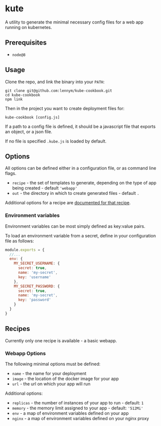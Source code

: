 # kute

A utility to generate the minimal necessary config files for a web app running on kubernetes.

## Prerequisites

* `node@8`

## Usage

Clone the repo, and link the binary into your `PATH`:

```
git clone git@github.com:lennym/kube-cookbook.git
cd kube-cookbook
npm link
```

Then in the project you want to create deployment files for:

```
kube-cookbook [config.js]
```

If a path to a config file is defined, it should be a javascript file that exports an object, or a json file.

If no file is specified `.kube.js` is loaded by default.

## Options

All options can be defined either in a configuration file, or as command line flags.

* `recipe` - the set of templates to generate, depending on the type of app being created - default `'webapp'`
* `out` - the directory in which to create generated files - default `.`

Additional options for a recipe are [documented for that recipe](#webapp-options).

### Environment variables

Environment variables can be most simply defined as key:value pairs.

To load an environment variable from a secret, define in your configuration file as follows:

```js
module.exports = {
  //...
  env: {
    MY_SECRET_USERNAME: {
      secret: true,
      name: 'my-secret',
      key: 'username'
    },
    MY_SECRET_PASSWORD: {
      secret: true,
      name: 'my-secret',
      key: 'password'
    }
  }
}
```

## Recipes

Currently only one recipe is available - a basic webapp.

### Webapp Options

The following minimal options must be defined:

* `name` - the name for your deployment
* `image` - the location of the docker image for your app
* `url` - the url on which your app will run

Additional options:

* `replicas` - the number of instances of your app to run - default: `1`
* `memory` - the memory limit assigned to your app - default: `'512Mi'`
* `env` - a map of environment variables defined on your app
* `nginx` - a map of environment variables defined on your nginx proxy
